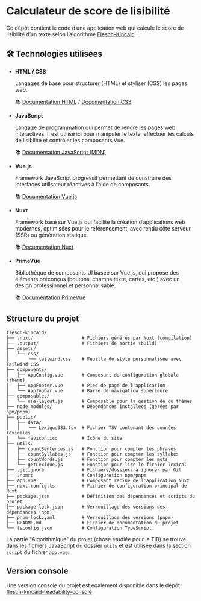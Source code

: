 # Calculateur de score de lisibilité

Ce dépôt contient le code d’une application web qui calcule le score de lisibilité d’un texte selon l’algorithme [Flesch-Kincaid](https://fr.wikipedia.org/wiki/Tests_de_lisibilit%C3%A9_Flesch-Kincaid).

## 🛠️ Technologies utilisées

- **HTML / CSS**

    Langages de base pour structurer (HTML) et styliser (CSS) les pages web.

    📚 [Documentation HTML](https://developer.mozilla.org/fr/docs/Web/HTML) / [Documentation CSS](https://developer.mozilla.org/fr/docs/Web/CSS)

- **JavaScript**

    Langage de programmation qui permet de rendre les pages web interactives. Il est utilisé ici pour manipuler le texte, effectuer les calculs de lisibilité et contrôler les composants Vue.

    📚 [Documentation JavaScript (MDN)](https://developer.mozilla.org/fr/docs/Web/JavaScript)

- **Vue.js**

    Framework JavaScript progressif permettant de construire des interfaces utilisateur réactives à l’aide de composants.

    📚 [Documentation Vue.js](https://vuejs.org/guide/introduction.html)

- **Nuxt**

    Framework basé sur Vue.js qui facilite la création d’applications web modernes, optimisées pour le référencement, avec rendu côté serveur (SSR) ou génération statique.

    📚 [Documentation Nuxt](https://nuxt.com/docs/getting-started/introduction)

- **PrimeVue**

    Bibliothèque de composants UI basée sur Vue.js, qui propose des éléments préconçus (boutons, champs texte, cartes, etc.) avec un design professionnel et personnalisable.

    📚 [Documentation PrimeVue](https://primevue.org/)

## Structure du projet

```
flesch-kincaid/
├── .nuxt/                  # Fichiers générés par Nuxt (compilation)
├── .output/                # Fichiers de sortie (build)
├── assets/
│   └── css/
│       └── tailwind.css    # Feuille de style personnalisée avec Tailwind CSS
├── components/
│   ├── AppConfig.vue       # Composant de configuration globale (thème)
│   ├── AppFooter.vue       # Pied de page de l'application
│   └── AppTopbar.vue       # Barre de navigation supérieure
├── composables/
│   └── use-layout.js       # Composable pour la gestion de du thèmes
├── node_modules/           # Dépendances installées (gérées par npm/pnpm)
├── public/
│   ├── data/
│   │   └── Lexique383.tsv  # Fichier TSV contenant des données lexicales
│   └── favicon.ico         # Icône du site
├── utils/
│   ├── countSentences.js   # Fonction pour compter les phrases
│   ├── countSyllabes.js    # Fonction pour compter les syllabes
│   ├── countWords.js       # Fonction pour compter les mots
│   └── getLexique.js       # Fonction pour lire le fichier lexical
├── .gitignore              # Fichiers/dossiers à ignorer par Git
├── .npmrc                  # Configuration npm/pnpm
├── app.vue                 # Composant racine de l'application Nuxt
├── nuxt.config.ts          # Fichier de configuration principal de Nuxt
├── package.json            # Définition des dépendances et scripts du projet
├── package-lock.json       # Verrouillage des versions des dépendances (npm)
├── pnpm-lock.yaml          # Verrouillage des versions (pnpm)
├── README.md               # Fichier de documentation du projet
└── tsconfig.json           # Configuration TypeScript
```

La partie "Algorithmique" du projet (chose étudiée pour le TIB) se trouve dans les fichiers JavaScript du dossier `utils` et est utilisée dans la section `script` du fichier `app.vue`.

## Version console

Une version console du projet est également disponible dans le dépôt : [flesch-kincaid-readability-console](https://github.com/0x000EDGE/flesch-kincaid-readability-console)
